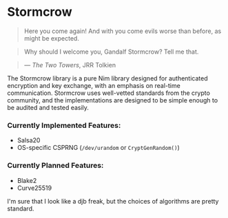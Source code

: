 # Stormcrow

> Here you come again! And with you come evils worse than before, as might be
expected.

> Why should I welcome you, Gandalf Stormcrow? Tell me that.

> &mdash; *The Two Towers*, JRR Tolkien

The Stormcrow library is a pure Nim library designed for authenticated
encryption and key exchange, with an emphasis on real-time communication.
Stormcrow uses well-vetted standards from the crypto community, and the
implementations are designed to be simple enough to be audited and tested
easily.

### Currently Implemented Features:

- Salsa20
- OS-specific CSPRNG (`/dev/urandom` or `CryptGenRandom()`)

### Currently Planned Features:

- Blake2
- Curve25519

I'm sure that I look like a djb freak, but the choices of algorithms are pretty
standard.
